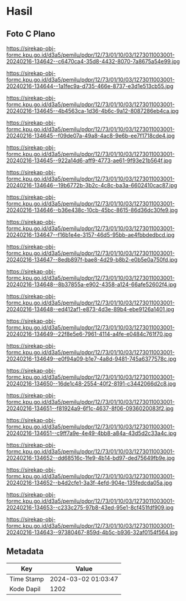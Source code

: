 # Hasil

## Foto C Plano

https://sirekap-obj-formc.kpu.go.id/d3a5/pemilu/pdpr/12/73/01/10/03/1273011003001-20240216-134642--c6470ca4-35d8-4432-8070-7a8675a54e99.jpg

https://sirekap-obj-formc.kpu.go.id/d3a5/pemilu/pdpr/12/73/01/10/03/1273011003001-20240216-134644--1a1fec9a-d735-466e-8737-e3d1e513cb55.jpg

https://sirekap-obj-formc.kpu.go.id/d3a5/pemilu/pdpr/12/73/01/10/03/1273011003001-20240216-134645--4b4563ca-1d36-4b6c-9a12-8087286eb4ca.jpg

https://sirekap-obj-formc.kpu.go.id/d3a5/pemilu/pdpr/12/73/01/10/03/1273011003001-20240216-134645--f09de07a-49a8-4ac8-9e6b-ee7f1718cde4.jpg

https://sirekap-obj-formc.kpu.go.id/d3a5/pemilu/pdpr/12/73/01/10/03/1273011003001-20240216-134645--922a14d6-aff9-4773-ae61-9f93e21b564f.jpg

https://sirekap-obj-formc.kpu.go.id/d3a5/pemilu/pdpr/12/73/01/10/03/1273011003001-20240216-134646--19b6772b-3b2c-4c8c-ba3a-6602410cac87.jpg

https://sirekap-obj-formc.kpu.go.id/d3a5/pemilu/pdpr/12/73/01/10/03/1273011003001-20240216-134646--b36e438c-10cb-45bc-8615-86d36dc30fe9.jpg

https://sirekap-obj-formc.kpu.go.id/d3a5/pemilu/pdpr/12/73/01/10/03/1273011003001-20240216-134647--f16b1e4e-3157-46d5-95bb-ae4fbbdedbcd.jpg

https://sirekap-obj-formc.kpu.go.id/d3a5/pemilu/pdpr/12/73/01/10/03/1273011003001-20240216-134647--8edb897f-bae8-4d29-b8b2-e0b5e0a750fd.jpg

https://sirekap-obj-formc.kpu.go.id/d3a5/pemilu/pdpr/12/73/01/10/03/1273011003001-20240216-134648--8b37855a-e902-4358-a124-66afe52602f4.jpg

https://sirekap-obj-formc.kpu.go.id/d3a5/pemilu/pdpr/12/73/01/10/03/1273011003001-20240216-134648--ed412af1-e873-4d3e-89b4-ebe9126a1401.jpg

https://sirekap-obj-formc.kpu.go.id/d3a5/pemilu/pdpr/12/73/01/10/03/1273011003001-20240216-134649--22f8e5e6-7961-4114-a4fe-e0484c761f70.jpg

https://sirekap-obj-formc.kpu.go.id/d3a5/pemilu/pdpr/12/73/01/10/03/1273011003001-20240216-134649--e0f94a09-b1e7-4a8d-9481-745a6377578c.jpg

https://sirekap-obj-formc.kpu.go.id/d3a5/pemilu/pdpr/12/73/01/10/03/1273011003001-20240216-134650--16de1c48-2554-40f2-8191-c3442066d2c8.jpg

https://sirekap-obj-formc.kpu.go.id/d3a5/pemilu/pdpr/12/73/01/10/03/1273011003001-20240216-134651--f81924a9-6f1c-4637-8f06-0936020083f2.jpg

https://sirekap-obj-formc.kpu.go.id/d3a5/pemilu/pdpr/12/73/01/10/03/1273011003001-20240216-134651--c9ff7a9e-4e49-4bb8-a84a-43d5d2c33a4c.jpg

https://sirekap-obj-formc.kpu.go.id/d3a5/pemilu/pdpr/12/73/01/10/03/1273011003001-20240216-134652--dd68516c-1fe9-4b14-bd97-ded75649fb9e.jpg

https://sirekap-obj-formc.kpu.go.id/d3a5/pemilu/pdpr/12/73/01/10/03/1273011003001-20240216-134652--b4d2cfe1-3a3f-4efd-904e-135fedcda05a.jpg

https://sirekap-obj-formc.kpu.go.id/d3a5/pemilu/pdpr/12/73/01/10/03/1273011003001-20240216-134653--c233c275-97b8-43ed-95e1-8cf451fdf909.jpg

https://sirekap-obj-formc.kpu.go.id/d3a5/pemilu/pdpr/12/73/01/10/03/1273011003001-20240216-134643--97380467-859d-4b5c-b936-32af0154f564.jpg


## Metadata

| Key        | Value               |
| ---------- | ------------------- |
| Time Stamp | 2024-03-02 01:03:47 |
| Kode Dapil | 1202                |



